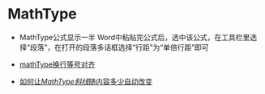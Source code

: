 # MathType

* MathType公式显示一半
Word中粘贴完公式后，选中该公式，在工具栏里选择“段落”，在打开的段落多话框选择“行距”为“单倍行距”即可

* [mathType换行等号对齐](https://www.cnblogs.com/ouyxy/p/6694275.html)


*  [如何让*MathType斜线*随内容多少自动改变](http://www.mathtype.cn/wenti/xiexian-gaibian.html)

